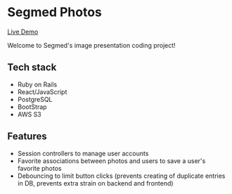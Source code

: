 # Segmed Photos

[Live Demo](https://segmed.herokuapp.com/)

Welcome to Segmed's image presentation coding project!


## Tech stack

* Ruby on Rails
* React/JavaScript
* PostgreSQL
* BootStrap
* AWS S3

## Features

* Session controllers to manage user accounts
* Favorite associations between photos and users to save a user's favorite photos
* Debouncing to limit button clicks (prevents creating of duplicate entries in DB, prevents extra strain on backend and frontend)
